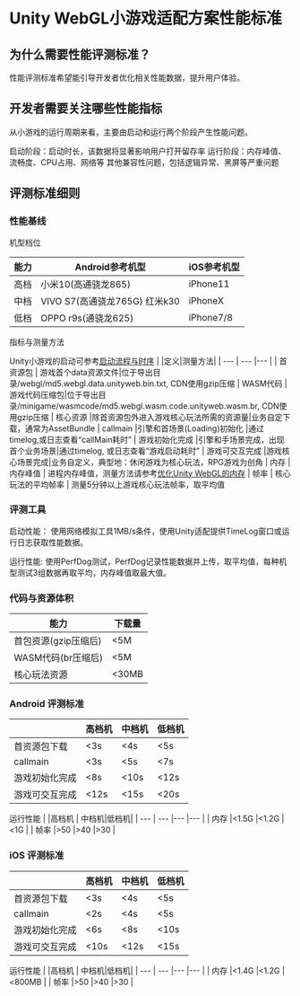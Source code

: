 # Unity WebGL小游戏适配方案性能标准
## 为什么需要性能评测标准？
性能评测标准希望能引导开发者优化相关性能数据，提升用户体验。


## 开发者需要关注哪些性能指标
从小游戏的运行周期来看，主要由启动和运行两个阶段产生性能问题。

启动阶段：启动时长，该数据将显著影响用户打开留存率
运行阶段：内存峰值、流畅度、CPU占用、网络等
其他兼容性问题，包括逻辑异常、黑屏等严重问题


## 评测标准细则

### 性能基线
机型档位

| 能力 |Android参考机型  |iOS参考机型  |
| --- | --- |--- |
| 高档 |⼩⽶10(⾼通骁⻰865) |iPhone11|
| 中档 |VIVO S7(⾼通骁⻰765G) 红米k30|iPhoneX|
| 低档 |OPPO r9s(通骁⻰625) |iPhone7/8|
 

指标与测量方法

Unity小游戏的启动可参考[启动流程与时序](Startup.md)
|   |定义|测量方法|
| --- | --- |--- |
| 首资源包 | 游戏首个data资源文件|位于导出目录/webgl/md5.webgl.data.unityweb.bin.txt, CDN使用gzip压缩
| WASM代码 | 游戏代码压缩包|位于导出目录/minigame/wasmcode/md5.webgl.wasm.code.unityweb.wasm.br, CDN使用gzip压缩
| 核心资源 |除首资源包外进入游戏核心玩法所需的资源量|业务自定下载，通常为AssetBundle
| callmain |引擎和首场景(Loading)初始化 |通过timelog,或日志查看“callMain耗时”
| 游戏初始化完成 |引擎和手场景完成，出现首个业务场景|通过timelog, 或日志查看“游戏启动耗时”
| 游戏可交互完成 |游戏核心场景完成|业务自定义，典型地：休闲游戏为核心玩法，RPG游戏为创角
| 内存 | 内存峰值 | 进程内存峰值，测量方法请参考[优化Unity WebGL的内存](OptimizationMemory.md)
| 帧率 | 核心玩法的平均帧率 | 测量5分钟以上游戏核心玩法帧率，取平均值


### 评测工具
启动性能：
使用网络模拟工具1MB/s条件，使用Unity适配提供TimeLog窗口或运行日志获取性能数据。

运行性能: 
使用PerfDog测试，PerfDog记录性能数据并上传，取平均值，每种机型测试3组数据再取平均，内存峰值取最大值。

### 代码与资源体积
| 能力 |下载量  |
| --- | --- |
| 首包资源(gzip压缩后) |<5M |
| WASM代码(br压缩后) |<5M |
| 核心玩法资源 |<30MB|


### Android 评测标准


|  |高档机  | 中档机|低档机|
| --- | --- |--- |--- |
| 首资源包下载 |<3s |<4s |<5s |
| callmain |<3s |<5s |<7s |
| 游戏初始化完成 |<8s |<10s |<12s |
| 游戏可交互完成 |<12s|<15s | <20s |

运行性能
|  |高档机  | 中档机|低档机|
| --- | --- |--- |--- |
| 内存 |<1.5G |<1.2G |<1G |
| 帧率 |>50 |>40 |>30 |


### iOS 评测标准

|  |高档机  | 中档机|低档机|
| --- | --- |--- |--- |
| 首资源包下载 |<3s |<4s |<5s |
| callmain |<2s |<4s |<5s |
| 游戏初始化完成 |<6s |<8s |<10s |
| 游戏可交互完成 |<10s|<12s | <15s |

运行性能
|  |高档机  | 中档机|低档机|
| --- | --- |--- |--- |
| 内存 |<1.4G |<1.2G |<800MB |
| 帧率 |>50 |>40 |>30 |
 
